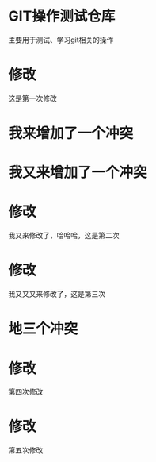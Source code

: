 # GIT操作测试仓库
主要用于测试、学习git相关的操作

# 修改
这是第一次修改

# 我来增加了一个冲突

# 我又来增加了一个冲突

# 修改
我又来修改了，哈哈哈，这是第二次

# 修改
我又又又来修改了，这是第三次

# 地三个冲突
# 修改
第四次修改

# 修改
第五次修改

